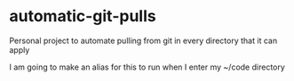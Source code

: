 # automatic-git-pulls
Personal project to automate pulling from git in every directory that it can apply

I am going to make an alias for this to run when I enter my ~/code directory
